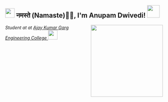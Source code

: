 <h2><img src="https://emojis.slackmojis.com/emojis/images/1531849430/4246/blob-sunglasses.gif?1531849430" width="30"/> नमस्ते (Namaste)🙏🏻, I'm Anupam Dwivedi! <img src="https://cdn.pixabay.com/photo/2021/02/12/13/43/among-us-6008615_960_720.png" width="40"></h2>
<img align='right' src="https://media.giphy.com/media/SWoSkN6DxTszqIKEqv/giphy.gif" width="230">
<p><em>Student at at <a href="(https://www.akgec.ac.in/)">Ajay Kumar Garg Engineering College
</a><img src="https://media.giphy.com/media/WUlplcMpOCEmTGBtBW/giphy.gif" width="30"> 
</em></p>
